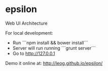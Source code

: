 epsilon
=======

Web UI Architecture

For local development:
* Run ´´´npm install && bower install´´´
* Server will run running ´´´grunt server´´´
* Go to http://127.0.0.1

Demo it online at: http://leog.github.io/epsilon/
